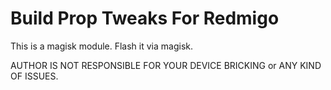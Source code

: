 # Build Prop Tweaks For Redmigo
 
This is a magisk module. Flash it via magisk.

AUTHOR IS NOT RESPONSIBLE FOR YOUR DEVICE BRICKING or ANY KIND OF ISSUES.
